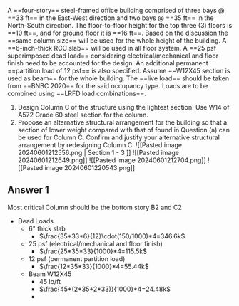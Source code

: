 A ==four-story== steel-framed office building comprised of three bays @ ==33 ft== in the East-West direction and two bays @ ==35 ft== in the North-South direction. The floor-to-floor height for the top three (3) floors is ==10 ft==, and for ground floor it is ==16 ft==. Based on the discussion the ==same column size== will be used for the whole height of the building. A ==6-inch-thick RCC slab== will be used in all floor system. A ==25 psf superimposed dead load== considering electrical/mechanical and floor finish need to be accounted for the design. An additional permanent ==partition load of 12 psf== is also specified. Assume ==W12X45 section is used as beam== for the whole building. The ==live load== should be taken from ==BNBC 2020== for the said occupancy type. Loads are to be combined using ==LRFD load combinations==.
1. Design Column C of the structure using the lightest section. Use W14 of A572 Grade 60 steel section for the column.
2. Propose an alternative structural arrangement for the building so that a section of lower weight compared with that of found in Question (a) can be used for Column C. Confirm and justify your alternative structural arrangement by redesigning Column C.
![[Pasted image 20240601212556.png | Section 1 - 3 ]]
![[Pasted image 20240601212649.png]]
![[Pasted image 20240601212704.png]]
![[Pasted image 20240601220543.png]]

## Answer 1
Most critical Column should be the bottom story B2 and C2
- Dead Loads
	- 6" thick slab
		- $\frac{35*33*6}{12}\cdot(150/1000)*4=346.6k$
	- 25 psf (electrical/mechanical and floor finish)
		- $\frac{25*35*33}{1000}*4=115.5k$
	- 12 psf (permanent partition load)
		- $\frac{12*35*33}{1000}*4=55.44k$
	- Beam W12X45
		- 45 lb/ft
		- $\frac{45*(2*35+2*33)}{1000}*4=24.48k$
		- 